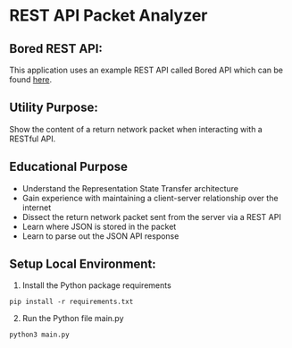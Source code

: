 # REST API Packet Analyzer

## Bored REST API:
This application uses an example REST API called Bored API which can be found [here](https://www.boredapi.com/).

## Utility Purpose:
Show the content of a return network packet when interacting with a RESTful API.

## Educational Purpose
* Understand the Representation State Transfer architecture
* Gain experience with maintaining a client-server relationship over the internet
* Dissect the return network packet sent from the server via a REST API
* Learn where JSON is stored in the packet
* Learn to parse out the JSON API response

## Setup Local Environment:
1. Install the Python package requirements
```
pip install -r requirements.txt
```
2. Run the Python file main.py
```
python3 main.py
```